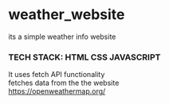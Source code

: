 # weather_website
its a simple weather info website<br>
### TECH STACK: HTML CSS JAVASCRIPT<br>
It uses fetch API functionality<br>
fetches data from the the website<br>
https://openweathermap.org/
